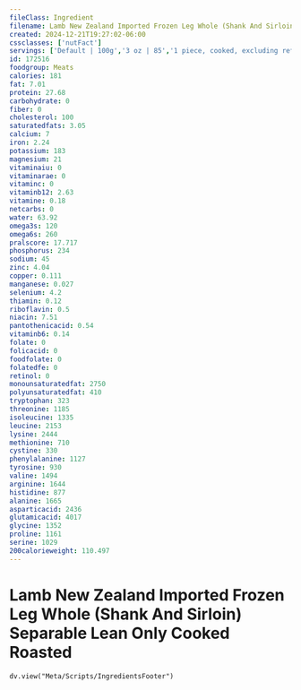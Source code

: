 ```yaml
---
fileClass: Ingredient
filename: Lamb New Zealand Imported Frozen Leg Whole (Shank And Sirloin) Separable Lean Only Cooked Roasted
created: 2024-12-21T19:27:02-06:00
cssclasses: ['nutFact']
servings: ['Default | 100g','3 oz | 85','1 piece, cooked, excluding refuse (yield from 1 lb raw meat with refuse) | 218']
id: 172516
foodgroup: Meats
calories: 181
fat: 7.01
protein: 27.68
carbohydrate: 0
fiber: 0
cholesterol: 100
saturatedfats: 3.05
calcium: 7
iron: 2.24
potassium: 183
magnesium: 21
vitaminaiu: 0
vitaminarae: 0
vitaminc: 0
vitaminb12: 2.63
vitamine: 0.18
netcarbs: 0
water: 63.92
omega3s: 120
omega6s: 260
pralscore: 17.717
phosphorus: 234
sodium: 45
zinc: 4.04
copper: 0.111
manganese: 0.027
selenium: 4.2
thiamin: 0.12
riboflavin: 0.5
niacin: 7.51
pantothenicacid: 0.54
vitaminb6: 0.14
folate: 0
folicacid: 0
foodfolate: 0
folatedfe: 0
retinol: 0
monounsaturatedfat: 2750
polyunsaturatedfat: 410
tryptophan: 323
threonine: 1185
isoleucine: 1335
leucine: 2153
lysine: 2444
methionine: 710
cystine: 330
phenylalanine: 1127
tyrosine: 930
valine: 1494
arginine: 1644
histidine: 877
alanine: 1665
asparticacid: 2436
glutamicacid: 4017
glycine: 1352
proline: 1161
serine: 1029
200calorieweight: 110.497
---
```


# Lamb New Zealand Imported Frozen Leg Whole (Shank And Sirloin) Separable Lean Only Cooked Roasted

```dataviewjs
dv.view("Meta/Scripts/IngredientsFooter")
```